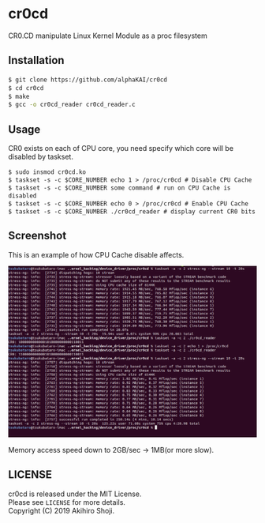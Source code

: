 # cr0cd
CR0.CD manipulate Linux Kernel Module as a proc filesystem

## Installation
```sh
$ git clone https://github.com/alphaKAI/cr0cd
$ cd cr0cd
$ make
$ gcc -o cr0cd_reader cr0cd_reader.c
```

## Usage

CR0 exists on each of CPU core, you need specify which core will be disabled by taskset.

```
$ sudo insmod cr0cd.ko
$ taskset -s -c $CORE_NUMBER echo 1 > /proc/cr0cd # Disable CPU Cache
$ taskset -s -c $CORE_NUMBER some command # run on CPU Cache is disabled
$ taskset -s -c $CORE_NUMBER echo 0 > /proc/cr0cd # Enable CPU Cache
$ taskset -s -c $CORE_NUMBER ./cr0cd_reader # display current CR0 bits
```

## Screenshot

This is an example of how CPU Cache disable affects.  

![screenshot](ss_stress-ng.png)

Memory access speed down to 2GB/sec -> 1MB(or more slow).  

## LICENSE
cr0cd is released under the MIT License.  
Please see `LICENSE` for more details.  
Copyright (C) 2019 Akihiro Shoji.